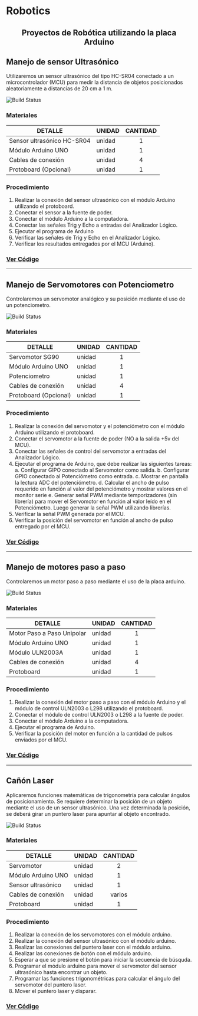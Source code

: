 # Robotics
<h2 align="center">Proyectos de Robótica utilizando la placa Arduino</h2>  

## Manejo de sensor Ultrasónico
Utilizaremos un sensor ultrasónico del tipo HC-SR04 conectado a un microcontrolador (MCU) para medir la distancia de objetos posicionados aleatoriamente a distancias de 20 cm a 1 m.

<img src="https://github.com/WilliamAbelCondori/Robotics/blob/master/img/ultrasonico.png" alt="Build Status">

### Materiales
|DETALLE|UNIDAD|CANTIDAD|
|---- | -----|:------:|
|Sensor ultrasónico HC-SR04 |unidad |1|
|Módulo Arduino UNO |unidad |1|
|Cables de conexión |unidad |4|
|Protoboard (Opcional)  |unidad |1|

### Procedimiento
1. Realizar la conexión del sensor ultrasónico con el módulo Arduino utilizando el protoboard. 
2. Conectar el sensor a la fuente de poder. 
3. Conectar el módulo Arduino a la computadora. 
4. Conectar las señales Trig y Echo a entradas del Analizador Lógico. 
5. Ejecutar el programa de Arduino 
6. Verificar las señales de Trig y Echo en el Analizador Lógico. 
7. Verificar los resultados entregados por el MCU (Arduino).

### [Ver Código](https://github.com/WilliamAbelCondori/Robotics/blob/master/ultrasonico/ultrasonico.ino)

-----------

## Manejo de Servomotores con Potenciometro
Controlaremos un servomotor analógico y  su posición mediante el uso de un potenciometro.

<img src="https://github.com/WilliamAbelCondori/Robotics/blob/master/img/potenciometro_servo.jpg" alt="Build Status">

### Materiales
|DETALLE|UNIDAD|CANTIDAD|
|---- | -----|:------:|
|Servomotor SG90 |unidad |1|
|Módulo Arduino UNO |unidad |1|
|Potenciometro  |unidad |1|
|Cables de conexión |unidad |4|
|Protoboard (Opcional)  |unidad |1|

### Procedimiento
1. Realizar la conexión del servomotor y el potenciómetro con el módulo Arduino utilizando el protoboard. 
2. Conectar el servomotor a la fuente de poder (NO a la salida +5v del MCU). 
3. Conectar las señales de control del servomotor a entradas del Analizador Lógico. 
4. Ejecutar el programa de Arduino, que debe realizar las siguientes tareas: 
	a. Configurar GIPO conectado al Servomotor como salida. 
	b. Configurar GPIO conectado al Potenciómetro como entrada. 
	c. Mostrar en pantalla la lectura ADC del potenciómetro. 
	d. Calcular el ancho de pulso requerido en función al valor del potenciómetro y mostrar valores en el monitor serie 
	e. Generar señal PWM mediante temporizadores (sin librería) para mover el Servomotor en función al valor leído en el Potenciómetro.  Luego generar la señal PWM utilizando librerías.  
5.  Verificar la señal PWM generada por el MCU. 
6. Verificar la posición del servomotor en función al ancho de pulso entregado por el MCU.

### [Ver Código](https://github.com/WilliamAbelCondori/Robotics/tree/master/servomotor)

----


## Manejo de motores paso a paso
Controlaremos un motor paso a paso mediante el uso de la placa arduino.

<img src="https://github.com/WilliamAbelCondori/Robotics/blob/master/img/motor_unipolar.jpg" alt="Build Status">

### Materiales
|DETALLE|UNIDAD|CANTIDAD|
|---- | -----|:------:|
|Motor Paso a Paso Unipolar |unidad |1|
|Módulo Arduino UNO |unidad |1|
|Módulo ULN2003A |unidad |1|
|Cables de conexión |unidad |4|
|Protoboard   |unidad |1|

### Procedimiento
1. Realizar la conexión del motor paso a paso con el módulo Arduino y el módulo de control ULN2003 o L298 utilizando el protoboard. 
2. Conectar el módulo de control ULN2003 o L298 a la fuente de poder. 
3. Conectar el módulo Arduino a la computadora. 
4. Ejecutar el programa de Arduino.
5. Verificar la posición del motor en función a la cantidad de pulsos enviados por el MCU.

### [Ver Código](https://github.com/WilliamAbelCondori/Robotics/blob/master/motor_unipolar/motor_unipolar.ino)

----



## Cañón Laser
Aplicaremos funciones matemáticas de trigonometría para calcular ángulos de posicionamiento.  Se requiere determinar la posición de un objeto mediante el uso de un sensor ultrasónico.  Una vez determinada la posición, se deberá girar un puntero laser para apuntar al objeto encontrado.

<img src="https://github.com/WilliamAbelCondori/Robotics/blob/master/img/buscador.png" alt="Build Status">

### Materiales
|DETALLE|UNIDAD|CANTIDAD|
|---- | -----|:------:|
|Servomotor  |unidad |2|
|Módulo Arduino UNO |unidad |1|
|Sensor ultrasónico|unidad |1|
|Cables de conexión |unidad |varios|
|Protoboard   |unidad |1|

### Procedimiento
1. Realizar la conexión de los servomotores con el módulo arduino.
2. Realizar la conexión del sensor ultrasónico con el módulo arduino.
3. Realizar las conexiones del puntero laser con el módulo arduino.
4. Realizar las conexiones de botón con el módulo arduino.
5. Esperar a que se presione el botón para iniciar la secuencia de búsquda. 
6. Programar el módulo arduino para mover el servomotor del sensor ultrasónico hasta encontrar un objeto.
7. Programar las funciones trigonométricas para calcular el ángulo del servomotor del puntero laser.
8. Mover el puntero laser y disparar.
### [Ver Código](https://github.com/WilliamAbelCondori/Robotics/tree/master/servo_con_ultrasonico)

